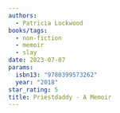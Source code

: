 ```yaml
---
authors:
  - Patricia Lockwood
books/tags:
  - non-fiction
  - memoir
  - slay
date: 2023-07-07
params:
  isbn13: "9780399573262"
  year: "2018"
star_rating: 5
title: Priestdaddy - A Memoir
---
```

